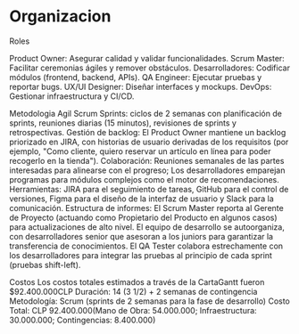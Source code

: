 # Organizacion

Roles

Product Owner:	Asegurar calidad y validar funcionalidades.
Scrum Master:	Facilitar ceremonias ágiles y remover obstáculos.
Desarrolladores:	Codificar módulos (frontend, backend, APIs).
QA Engineer:	Ejecutar pruebas y reportar bugs.
UX/UI Designer: Diseñar interfaces y mockups.
DevOps:        	Gestionar infraestructura y CI/CD.

Metodologia Agil Scrum
Sprints: ciclos de 2 semanas con planificación de sprints, reuniones diarias (15 minutos), revisiones de sprints y retrospectivas.
Gestión de backlog: El Product Owner mantiene un backlog priorizado en JIRA, con historias de usuario derivadas de los requisitos (por ejemplo, "Como cliente, quiero reservar un artículo en línea para poder recogerlo en la tienda").
Colaboración: Reuniones semanales de las partes interesadas para alinearse con el progreso; Los desarrolladores emparejan programas para módulos complejos como el motor de recomendaciones.
Herramientas: JIRA para el seguimiento de tareas, GitHub para el control de versiones, Figma para el diseño de la interfaz de usuario y Slack para la comunicación.
Estructura de informes: El Scrum Master reporta al Gerente de Proyecto (actuando como Propietario del Producto en algunos casos) para actualizaciones de alto nivel.
El equipo de desarrollo se autoorganiza, con desarrolladores senior que asesoran a los juniors para garantizar la transferencia de conocimientos.
El QA Tester colabora estrechamente con los desarrolladores para integrar las pruebas al principio de cada sprint (pruebas shift-left).

Costos
Los costos totales estimados a través de la CartaGantt fueron $92.400.000CLP
Duración: 14 (3 1/2) + 2 semanas de contingencia
Metodología: Scrum (sprints de 2 semanas para la fase de desarrollo)
Costo Total: CLP 92.400.000(Mano de Obra: 54.000.000; Infraestructura: 30.000.000; Contingencias: 8.400.000)
